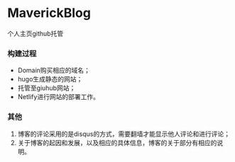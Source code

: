 # MaverickBlog
个人主页github托管

### 构建过程
- Domain购买相应的域名；
- hugo生成静态的网站；
- 托管至giuhub网站；
- Netlify进行网站的部署工作。

### 其他
1. 博客的评论采用的是disqus的方式，需要翻墙才能显示他人评论和进行评论；
2. 关于博客的起因和发展，以及相应的具体信息，博客的关于部分有相应的说明。
